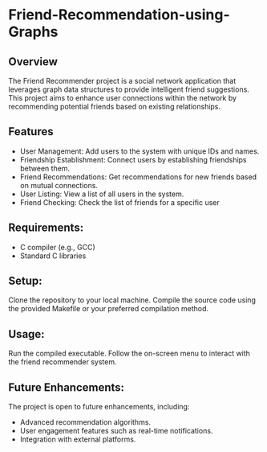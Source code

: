 # Friend-Recommendation-using-Graphs

## Overview
The Friend Recommender project is a social network application that leverages graph data structures to provide intelligent friend suggestions. This project aims to enhance user connections within the network by recommending potential friends based on existing relationships.

## Features
- User Management: Add users to the system with unique IDs and names.
- Friendship Establishment: Connect users by establishing friendships between them.
- Friend Recommendations: Get recommendations for new friends based on mutual connections.
- User Listing: View a list of all users in the system.
- Friend Checking: Check the list of friends for a specific user

## Requirements:
- C compiler (e.g., GCC)
- Standard C libraries

## Setup:
Clone the repository to your local machine.
Compile the source code using the provided Makefile or your preferred compilation method.

## Usage:
Run the compiled executable.
Follow the on-screen menu to interact with the friend recommender system.

## Future Enhancements:
The project is open to future enhancements, including:

- Advanced recommendation algorithms.
- User engagement features such as real-time notifications.
- Integration with external platforms.



